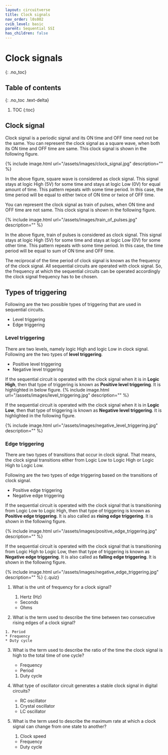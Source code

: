 ```yaml
---
layout: circuitverse
title: Clock signals
nav_order: l0s002
cvib_level: basic
parent: Sequential SSI
has_children: false
---
```



# Clock signals
{: .no_toc}


## Table of contents
{: .no_toc .text-delta}

1. TOC
{:toc}

## Clock signal

Clock signal is a periodic signal and its ON time and OFF time need not be the same. 
You can represent the clock signal as a square wave, when both its ON time and OFF time are same. 
This clock signal is shown in the following figure.

{% include image.html url="/assets/images/clock_signal.jpg" description="" %}

In the above figure, square wave is considered as clock signal. This signal stays at logic High (5V) for some time and stays at logic Low (0V) for equal amount of time. This pattern repeats with some time period. In this case, the time period will be equal to either twice of ON time or twice of OFF time.

You can represent the clock signal as train of pulses, when ON time and OFF time are not same. This clock signal is shown in the following figure.

{% include image.html url="/assets/images/train_of_pulses.jpg" description="" %}

In the above figure, train of pulses is considered as clock signal. This signal stays at logic High (5V) for some time and stays at logic Low (0V) for some other time. This pattern repeats with some time period. In this case, the time period will be equal to sum of ON time and OFF time.

The reciprocal of the time period of clock signal is known as the frequency of the clock signal. All sequential circuits are operated with clock signal. So, the frequency at which the sequential circuits can be operated accordingly the clock signal frequency has to be chosen.

## Types of triggering

Following are the two possible types of triggering that are used in sequential circuits.

- Level triggering
- Edge triggering

### Level triggering

There are two levels, namely logic High and logic Low in clock signal. Following are the two types of **level triggering**.

- Positive level triggering
- Negative level triggering

If the sequential circuit is operated with the clock signal when it is in **Logic High**, then that type of triggering is known as **Positive level triggering**. It is highlighted in below figure.
{% include image.html url="/assets/images/level_triggering.jpg" description="" %}

If the sequential circuit is operated with the clock signal when it is in **Logic Low**, then that type of triggering is known as **Negative level triggering**. It is highlighted in the following figure.

{% include image.html url="/assets/images/negative_level_triggering.jpg" description="" %}

### Edge triggering

There are two types of transitions that occur in clock signal. That means, the clock signal transitions either from Logic Low to Logic High or Logic High to Logic Low.

Following are the two types of edge triggering based on the transitions of clock signal.

- Positive edge triggering
- Negative edge triggering

If the sequential circuit is operated with the clock signal that is transitioning from Logic Low to Logic High, then that type of triggering is known as **Positive edge triggering**. It is also called as **rising edge triggering**. It is shown in the following figure.

{% include image.html url="/assets/images/positive_edge_triggering.jpg" description="" %}

If the sequential circuit is operated with the clock signal that is transitioning from Logic High to Logic Low, then that type of triggering is known as **Negative edge triggering**. It is also called as **falling edge triggering**. It is shown in the following figure.

{% include image.html url="/assets/images/negative_edge_triggering.jpg" description="" %}
{:.quiz}

1.  What is the unit of frequency for a clock signal?

    1. Hertz (Hz)
    * Seconds
    * Ohms

2.   What is the term used to describe the time between two consecutive rising edges of a clock signal?

    1. Period
    * Frequency
    * Duty cycle

3.  What is the term used to describe the ratio of the time the clock signal is high to the total time of one cycle?

    * Frequency
    * Period
    1. Duty cycle

4.  What type of oscillator circuit generates a stable clock signal in digital circuits?

    * RC oscillator
    1. Crystal oscillator
    * LC oscillator

5.  What is the term used to describe the maximum rate at which a clock signal can change from one state to another?

    1. Clock speed
    * Frequency
    * Duty cycle